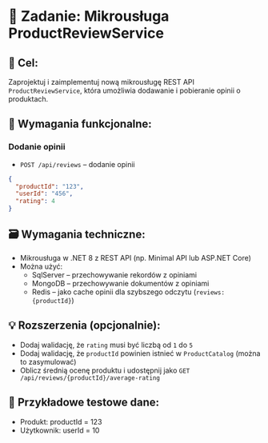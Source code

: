 # 🧩 Zadanie: Mikrousługa ProductReviewService

## 🎯 Cel:
Zaprojektuj i zaimplementuj nową mikrousługę REST API `ProductReviewService`, która umożliwia dodawanie i pobieranie opinii o produktach.

## 📌 Wymagania funkcjonalne:

### Dodanie opinii
   
- `POST /api/reviews` – dodanie opinii

```json
{
  "productId": "123",
  "userId": "456",
  "rating": 4  
}
```




## 🗃 Wymagania techniczne:

- Mikrousługa w .NET 8 z REST API (np. Minimal API lub ASP.NET Core)
- Można użyć:
  - SqlServer – przechowywanie rekordów z opiniami
  - MongoDB – przechowywanie dokumentów z opiniami
  - Redis – jako cache opinii dla szybszego odczytu (`reviews:{productId}`)


## 💡 Rozszerzenia (opcjonalnie):
- Dodaj walidację, że `rating` musi być liczbą od `1` do `5`
- Dodaj walidację, że `productId` powinien istnieć w `ProductCatalog` (można to zasymulować)
- Oblicz średnią ocenę produktu i udostępnij jako `GET /api/reviews/{productId}/average-rating`

## 🧪 Przykładowe testowe dane:
- Produkt: productId = 123
- Użytkownik: userId = 10
